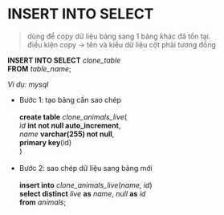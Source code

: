 # INSERT INTO SELECT

> dùng để copy dữ liệu bảng sang 1 bảng khác đã tồn tại.<br>
> điều kiện copy -> tên và kiểu dữ liệu cột phải tương đồng

**INSERT INTO SELECT** _clone_table_<br> **FROM** _table_name_;

_Ví dụ: mysql_

- Bước 1: tạo bảng cần sao chép<br><br>
  **create table** _clone_animals_live_(<br>
  _id_ **int not null auto_increment**,<br>
  _name_ **varchar(255) not null**,<br>
  **primary key**(id)<br>
  )<br><br>
- Bước 2: sao chép dữ liệu sang bảng mới<br><br>
  **insert into** _clone_animals_live_(_name, id_)<br>
  **select distinct** _live_ **as** _name_, _null_ **as** _id_<br>
  **from** _animals_;<br><br>
